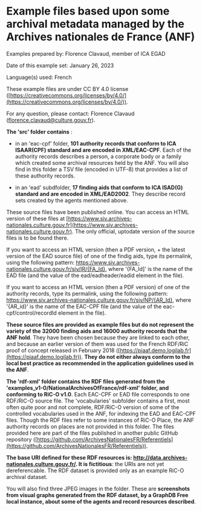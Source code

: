 # Example files based upon some archival metadata managed by the Archives nationales de France (ANF)

Examples prepared by: Florence Clavaud, member of ICA EGAD

Date of this example set: January 26, 2023

Language(s) used: French

These example files are under CC BY 4.0 license ([https://creativecommons.org/licenses/by/4.0/](https://creativecommons.org/licenses/by/4.0/)).

For any question, please contact: Florence Clavaud ([florence.clavaud@culture.gouv.fr](mailto:florence.clavaud@culture.gouv.fr)).

**The 'src' folder contains** :

- in an 'eac-cpf' folder, **101 authority records that conform to ICA ISAAR(CPF) standard and are encoded in XML/EAC-CPF**. Each of the authority records describes a person, a corporate body or a family which created some archival resources held by the ANF. You will also find in this folder a TSV file (encoded in UTF-8) that provides a list of these authority records.
 
- in an 'ead' subdfolder, **17 finding aids that conform to ICA ISAD(G) standard and are encoded in XML/EAD2002**. They describe record sets created by the agents mentioned above.

These source files have been published online. You can access an HTML version of these files at 
[https://www.siv.archives-nationales.culture.gouv.fr](https://www.siv.archives-nationales.culture.gouv.fr). The only official, uptodate version of the source files is to be found there.

If you want to access an HTML version (then a PDF version, + the latest version of the EAD source file) of one of the findig aids, type its permalink, using the following pattern:
https://www.siv.archives-nationales.culture.gouv.fr/siv/IR/{FA_Id}, where '{FA_Id]' is the name of the EAD file (and the value of the ead/eadheader/eadid element in the file).

If you want to access an HTML version (then a PDF version) of one of the authority records, type its permalink, using the following pattern:
https://www.siv.archives-nationales.culture.gouv.fr/siv/NP/{AR_Id}, where '{AR_id}' is the name of the EAC-CPF file (and the value of the eac-cpf/control/recordId element in the file).

**These source files are provided as example files but do not represent the variety of the 32000 finding aids and 16000 authority records that the ANF hold**. They have been chosen because they are linked to each other, and because an earlier version of them was used for the French RDF/RiC proof of concept released in February 2018 ([https://piaaf.demo.logilab.fr](https://piaaf.demo.logilab.fr)). **They do not either always conform to the local best practice as recommended in the application guidelines used in the ANF**.

**The 'rdf-xml' folder contains the RDF files generated from the  'examples_v1-0/NationalArchivesOfFrance/rdf-xml' folder, and conforming to RiC-O v1.0**. Each EAC-CPF or EAD file corresponds to one RDF/RiC-O source file. 
The 'vocabularies' subfolder contains a first, most often quite poor and not complete, RDF/RiC-O version of some of the controlled vocabularies used in the ANF, for indexing the EAD and EAC-CPF files. Though the RDF files refer to some instances of RiC-O Place, the ANF authority records on places are not provided in this folder. The files provided here are part of the files published in another public GitHub repository ([https://github.com/ArchivesNationalesFR/Referentiels](https://github.com/ArchivesNationalesFR/Referentiels)).

**The base URI defined for these RDF resources is: http://data.archives-nationales.culture.gouv.fr/. It is fictitious**: the URIs are not yet dereferencable. The RDF dataset is provided only as an example RiC-O archival dataset.

You will also find three JPEG images in the folder. These are **screenshots from visual graphs generated from the RDF dataset, by a GraphDB Free local instance, about some of the agents and record resources described**.


